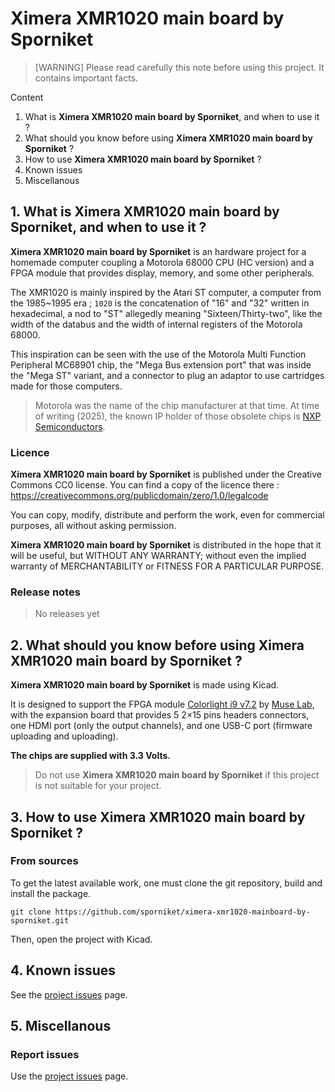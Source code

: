 # Ximera XMR1020 main board by Sporniket

> [WARNING] Please read carefully this note before using this project. It contains important facts.

Content

1. What is **Ximera XMR1020 main board by Sporniket**, and when to use it ?
2. What should you know before using **Ximera XMR1020 main board by Sporniket** ?
3. How to use **Ximera XMR1020 main board by Sporniket** ?
4. Known issues
5. Miscellanous

## 1. What is **Ximera XMR1020 main board by Sporniket**, and when to use it ?

**Ximera XMR1020 main board by Sporniket** is an hardware project for a homemade computer coupling a Motorola 68000 CPU (HC version) and a FPGA module that provides display, memory, and some other peripherals.

The XMR1020 is mainly inspired by the Atari ST computer, a computer from the 1985~1995 era ; `1020` is the concatenation of "16" and "32" written in hexadecimal, a nod to "ST" allegedly meaning "Sixteen/Thirty-two", like the width of the databus and the width of internal registers of the Motorola 68000.

This inspiration can be seen with the use of the Motorola Multi Function Peripheral MC68901 chip, the "Mega Bus extension port" that was inside the "Mega ST" variant, and a connector to plug an adaptor to use cartridges made for those computers.

> Motorola was the name of the chip manufacturer at that time. At time of writing (2025), the known IP holder of those obsolete chips is [NXP Semiconductors](https://www.nxp.com/).


### Licence

**Ximera XMR1020 main board by Sporniket** is published under the Creative Commons CC0 license. You can find a copy of the licence there : https://creativecommons.org/publicdomain/zero/1.0/legalcode

You can copy, modify, distribute and perform the work, even for commercial purposes, all without asking permission.

**Ximera XMR1020 main board by Sporniket** is distributed in the hope that it will be useful, but WITHOUT ANY WARRANTY; without even the implied warranty of MERCHANTABILITY or FITNESS FOR A PARTICULAR PURPOSE.

### Release notes

> No releases yet

## 2. What should you know before using **Ximera XMR1020 main board by Sporniket** ?

**Ximera XMR1020 main board by Sporniket** is made using Kicad.

It is designed to support the FPGA module [Colorlight i9 v7.2](https://github.com/wuxx/Colorlight-FPGA-Projects/blob/master/colorlight_i9_v7.2.md) by [Muse Lab](https://www.muselab-tech.com/), with the expansion board that provides 5 2×15 pins headers connectors, one HDMI port (only the output channels), and one USB-C port (firmware uploading and uploading).

**The chips are supplied with 3.3 Volts.**

> Do not use **Ximera XMR1020 main board by Sporniket** if this project is not suitable for your project.

## 3. How to use **Ximera XMR1020 main board by Sporniket** ?

### From sources

To get the latest available work, one must clone the git repository, build and install the package.

	git clone https://github.com/sporniket/ximera-xmr1020-mainboard-by-sporniket.git

Then, open the project with Kicad.

## 4. Known issues
See the [project issues](https://github.com/sporniket/ximera-xmr1020-mainboard-by-sporniket/issues) page.

## 5. Miscellanous

### Report issues
Use the [project issues](https://github.com/sporniket/ximera-xmr1020-mainboard-by-sporniket/issues) page.
